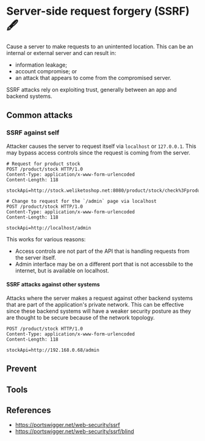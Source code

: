 # Server-side request forgery (SSRF) :fountain_pen:

Cause a server to make requests to an unintented location.  This can be an internal or external server and can result in:

- information leakage;
- account compromise; or
- an attack that appears to come from the compromised server.

SSRF attacks rely on exploiting trust, generally between an app and backend systems.

## Common attacks

### SSRF against self

Attacker causes the server to request itself via `localhost` or `127.0.0.1`.  This may bypass access controls since the request is coming from the server.

```http
# Request for product stock
POST /product/stock HTTP/1.0
Content-Type: application/x-www-form-urlencoded
Content-Length: 118

stockApi=http://stock.weliketoshop.net:8080/product/stock/check%3FproductId%3D6%26storeId%3D1

# Change to request for the `/admin` page via localhost
POST /product/stock HTTP/1.0
Content-Type: application/x-www-form-urlencoded
Content-Length: 118

stockApi=http://localhost/admin
```

This works for various reasons:

- Access controls are not part of the API that is handling requests from the server itself.
- Admin interface may be on a different port that is not accessbile to the internet, but is available on localhost.

#### SSRF attacks against other systems

Attacks where the server makes a request against other backend systems that are part of the application's private network.  This can be effective since these backend systems will have a weaker security posture as they are thought to be secure because of the network topology.

```http
POST /product/stock HTTP/1.0
Content-Type: application/x-www-form-urlencoded
Content-Length: 118

stockApi=http://192.168.0.68/admin
```


## Prevent

## Tools

## References

- https://portswigger.net/web-security/ssrf
- https://portswigger.net/web-security/ssrf/blind